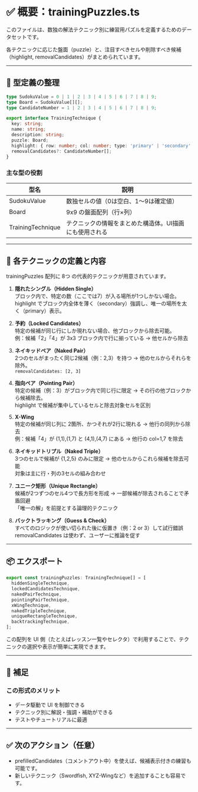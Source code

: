# ✅ 概要：trainingPuzzles.ts

このファイルは、数独の解法テクニック別に練習用パズルを定義するためのデータセットです。

各テクニックに応じた盤面（puzzle）と、注目すべきセルや削除すべき候補（highlight, removalCandidates）がまとめられています。

---

## 🧩 型定義の整理

```ts
type SudokuValue = 0 | 1 | 2 | 3 | 4 | 5 | 6 | 7 | 8 | 9;
type Board = SudokuValue[][];
type CandidateNumber = 1 | 2 | 3 | 4 | 5 | 6 | 7 | 8 | 9;

export interface TrainingTechnique {
  key: string;
  name: string;
  description: string;
  puzzle: Board;
  highlight: { row: number; col: number; type: 'primary' | 'secondary' }[];
  removalCandidates?: CandidateNumber[];
}
```

### 主な型の役割

| 型名                | 説明                                     |
|---------------------|------------------------------------------|
| SudokuValue         | 数独セルの値（0は空白、1〜9は確定値）    |
| Board               | 9x9 の盤面配列（行×列）                  |
| TrainingTechnique   | テクニックの情報をまとめた構造体。UI描画にも使用される |

---

## 🧪 各テクニックの定義と内容

trainingPuzzles 配列に 8つ の代表的テクニックが用意されています。

1. **隠れたシングル（Hidden Single）**  
   ブロック内で、特定の数（ここでは7）が入る場所が1つしかない場合。  
   highlight でブロック内全体を薄く（secondary）強調し、唯一の場所を太く（primary）表示。

2. **予約（Locked Candidates）**  
   特定の候補が同じ行にしか現れない場合、他ブロックから除去可能。  
   例：候補「2」「4」が 3x3 ブロック内で行に揃っている → 他セルから除去

3. **ネイキッドペア（Naked Pair）**  
   2つのセルがまったく同じ2候補（例：2,3）を持つ → 他のセルからそれらを除外。  
   `removalCandidates: [2, 3]`

4. **指向ペア（Pointing Pair）**  
   特定の候補（例：3）がブロック内で同じ行に限定 → その行の他ブロックから候補除去。  
   highlight で候補が集中しているセルと除去対象セルを区別

5. **X-Wing**  
   特定の候補が同じ列に 2箇所、かつそれが2行に現れる → 他行の同列から除去  
   例：候補「4」が (1,1),(1,7) と (4,1),(4,7) にある → 他行の col=1,7 を除去

6. **ネイキッドトリプル（Naked Triple）**  
   3つのセルで候補が {1,2,5} のみに限定 → 他のセルからこれら候補を除去可能  
   対象は主に行・列の3セルの組み合わせ

7. **ユニーク矩形（Unique Rectangle）**  
   候補が2つずつのセル4つで長方形を形成 → 一部候補が除去されることで矛盾回避  
   「唯一の解」を前提とする論理的テクニック

8. **バックトラッキング（Guess & Check）**  
   すべてのロジックが使い切られた後に仮置き（例：2 or 3）して試行錯誤  
   removalCandidates は使わず、ユーザーに推論を促す

---

## 📦 エクスポート

```ts
export const trainingPuzzles: TrainingTechnique[] = [
  hiddenSingleTechnique,
  lockedCandidatesTechnique,
  nakedPairTechnique,
  pointingPairTechnique,
  xWingTechnique,
  nakedTripleTechnique,
  uniqueRectangleTechnique,
  backtrackingTechnique,
];
```

この配列を UI 側（たとえばレッスン一覧やセレクタ）で利用することで、テクニックの選択や表示が簡単に実現できます。

---

## 📝 補足

### この形式のメリット

- データ駆動で UI を制御できる
- テクニック別に解説・強調・補助ができる
- テストやチュートリアルに最適

---

## ✅ 次のアクション（任意）

- prefilledCandidates（コメントアウト中）を使えば、候補表示付きの練習も可能です。
- 新しいテクニック（Swordfish, XYZ-Wingなど）を追加することも容易です。

